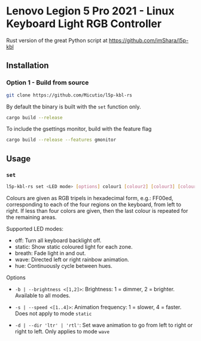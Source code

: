 # Lenovo Legion 5 Pro 2021 - Linux Keyboard Light RGB Controller

Rust version of the great Python script at https://github.com/imShara/l5p-kbl

## Installation

### Option 1 - Build from source

```sh
git clone https://github.com/Micutio/l5p-kbl-rs
```

By default the binary is built with the `set` function only.

```sh
cargo build --release
```

To include the gsettings monitor, build with the feature flag

```sh
cargo build --release --features gmonitor
```

## Usage

### `set`

```sh
l5p-kbl-rs set <LED mode> [options] colour1 [colour2] [colour3] [colour4]
```

Colours are given as RGB tripels in hexadecimal form, e.g.: FF00ed,
corresponding to each of the four regions on the keyboard, from left to
right. If less than four colors are given, then the last colour is repeated
for the remaining areas.

Supported LED modes:

- off:    Turn all keyboard backlight off.
- static: Show static coloured light for each zone.
- breath: Fade light in and out.
- wave:   Directed left or right rainbow animation.
- hue:    Continuously cycle between hues.

Options

- `-b | --brightness <[1,2]>`: Brightness: 1 = dimmer, 2 = brighter. Available to all modes.

- `-s | --speed <[1..4]>`:    Animation frequency: 1 = slower, 4 = faster. Does not apply to mode `static`

- `-d | --dir 'ltr' | 'rtl'`: Set wave animation to go from left to right or right to left. Only applies to mode `wave`
